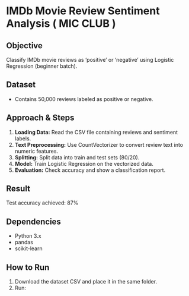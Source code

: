 # IMDb Movie Review Sentiment Analysis ( MIC CLUB )

## Objective
Classify IMDb movie reviews as ‘positive’ or ‘negative’ using Logistic Regression (beginner batch).

## Dataset
- Contains 50,000 reviews labeled as positive or negative.

## Approach & Steps

1. **Loading Data:** Read the CSV file containing reviews and sentiment labels.
2. **Text Preprocessing:** Use CountVectorizer to convert review text into numeric features.
3. **Splitting:** Split data into train and test sets (80/20).
4. **Model:** Train Logistic Regression on the vectorized data.
5. **Evaluation:** Check accuracy and show a classification report.

## Result
Test accuracy achieved: 87%
## Dependencies
- Python 3.x
- pandas
- scikit-learn

## How to Run
1. Download the dataset CSV and place it in the same folder.
2. Run:
